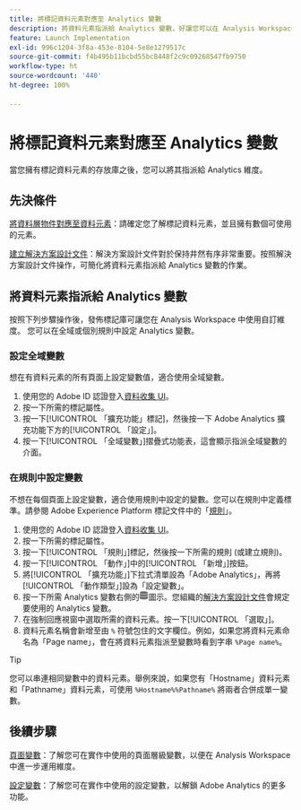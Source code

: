 ```yaml
---
title: 將標記資料元素對應至 Analytics 變數
description: 將資料元素指派給 Analytics 變數，好讓您可以在 Analysis Workspace 中將其當成維度使用。
feature: Launch Implementation
exl-id: 996c1204-3f8a-453e-8104-5e8e1279517c
source-git-commit: f4b495b11bcbd55bc8448f2c9c09268547fb9750
workflow-type: ht
source-wordcount: '440'
ht-degree: 100%

---
```



# 將標記資料元素對應至 Analytics 變數

當您擁有標記資料元素的存放庫之後，您可以將其指派給 Analytics 維度。

## 先決條件

[將資料層物件對應至資料元素](layer-to-elements.md)：請確定您了解標記資料元素，並且擁有數個可使用的元素。

[建立解決方案設計文件](../prepare/solution-design.md)：解決方案設計文件對於保持井然有序非常重要。按照解決方案設計文件操作，可簡化將資料元素指派給 Analytics 變數的作業。

## 將資料元素指派給 Analytics 變數

按照下列步驟操作後，發佈標記庫可讓您在 Analysis Workspace 中使用自訂維度。 您可以在全域或個別規則中設定 Analytics 變數。

### 設定全域變數

想在有資料元素的所有頁面上設定變數值，適合使用全域變數。

1. 使用您的 Adobe ID 認證登入[資料收集 UI](https://experience.adobe.com/data-collection)。
1. 按一下所需的標記屬性。
1. 按一下[!UICONTROL 「擴充功能」標記]，然後按一下 Adobe Analytics 擴充功能下方的[!UICONTROL 「設定」]。
1. 按一下[!UICONTROL 「全域變數」]摺疊式功能表，這會顯示指派全域變數的介面。

### 在規則中設定變數

不想在每個頁面上設定變數，適合使用規則中設定的變數。您可以在規則中定義標準。請參閱 Adobe Experience Platform 標記文件中的「[規則](https://experienceleague.adobe.com/docs/experience-platform/tags/ui/rules.html)」。

1. 使用您的 Adobe ID 認證登入[資料收集 UI](https://experience.adobe.com/data-collection)。
1. 按一下所需的標記屬性。
1. 按一下[!UICONTROL 「規則」]標記，然後按一下所需的規則 (或建立規則)。
1. 按一下[!UICONTROL 「動作」]中的[!UICONTROL 「新增」]按鈕。
1. 將[!UICONTROL 「擴充功能」]下拉式清單設為「Adobe Analytics」，再將[!UICONTROL 「動作類型」]設為「設定變數」。
1. 按一下所需 Analytics 變數右側的![「資料元素」](assets/data-element.png)圖示。您組織的[解決方案設計文件](../prepare/solution-design.md)會規定要使用的 Analytics 變數。
1. 在強制回應視窗中選取所需的資料元素。按一下[!UICONTROL 「選取」]。
1. 資料元素名稱會新增至由 `%` 符號包住的文字欄位。例如，如果您將資料元素命名為「Page name」，會在將資料元素指派至變數時看到字串 `%Page name%`。

>[!TIP]
>
>您可以串連相同變數中的資料元素。舉例來說，如果您有「Hostname」資料元素和「Pathname」資料元素，可使用 `%Hostname%%Pathname%` 將兩者合併成單一變數。

## 後續步驟

[頁面變數](../vars/page-vars/page-variables.md)：了解您可在實作中使用的頁面層級變數，以便在 Analysis Workspace 中進一步運用維度。

[設定變數](../vars/config-vars/configuration-variables.md)：了解您可在實作中使用的設定變數，以解鎖 Adobe Analytics 的更多功能。
